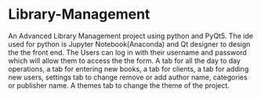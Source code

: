# Library-Management

An Advanced Library Management project using python and PyQt5. The ide used for python is Jupyter Notebook(Anaconda) and Qt designer to design the the front end.
The Users can log in with their username and password which will allow them to access the the form. 
A tab for all the day to day operations, a tab for entering new books, a tab for clients, a tab for adding new users, settings tab to change remove or add author name, categories or publisher name.
A themes tab to change the theme of the project.

